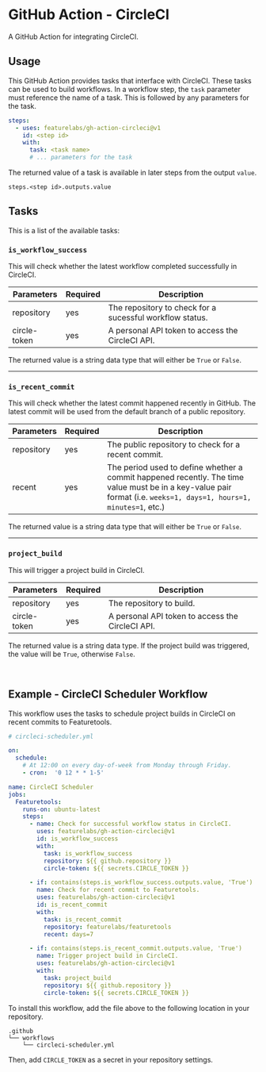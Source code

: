 # GitHub Action - CircleCI

A GitHub Action for integrating CircleCI.

## Usage

This GitHub Action provides tasks that interface with CircleCI. These tasks can be used to build workflows. In a workflow step, the `task` parameter must reference the name of a task. This is followed by any parameters for the task.

```yaml
steps:
  - uses: featurelabs/gh-action-circleci@v1
    id: <step id>
    with:
      task: <task name>
      # ... parameters for the task
```

The returned value of a task is available in later steps from the output `value`.

```
steps.<step id>.outputs.value
```

## Tasks

This is a list of the available tasks:

### `is_workflow_success`

This will check whether the latest workflow completed successfully in CircleCI. 

| Parameters   | Required | Description                                              |
|--------------|----------|----------------------------------------------------------|
| repository   | yes      | The repository to check for a sucessful workflow status. |
| circle-token | yes      | A personal API token to access the CircleCI API.         |

The returned value is a string data type that will either be `True` or `False`.

<hr>

### `is_recent_commit`

This will check whether the latest commit happened recently in GitHub. The latest commit will be used from the default branch of a public repository.

| Parameters | Required | Description                                                                                                                                                        |
|------------|----------|--------------------------------------------------------------------------------------------------------------------------------------------------------------------|
| repository | yes      | The public repository to check for a recent commit.                                                                                                                |
| recent     | yes      | The period used to define whether a commit happened recently. The time value must be in a key-value pair format (i.e. `weeks=1, days=1, hours=1, minutes=1`, etc.) |

The returned value is a string data type that will either be `True` or `False`.

<hr>

### `project_build`

This will trigger a project build in CircleCI.

| Parameters   | Required | Description                                      |
|--------------|----------|--------------------------------------------------|
| repository   | yes      | The repository to build.                         |
| circle-token | yes      | A personal API token to access the CircleCI API. |

The returned value is a string data type. If the project build was triggered, the value will be `True`, otherwise `False`. 

<br>

## Example - CircleCI Scheduler Workflow

This workflow uses the tasks to schedule project builds in CircleCI on recent commits to Featuretools.

```yaml
# circleci-scheduler.yml

on:
  schedule:
    # At 12:00 on every day-of-week from Monday through Friday.
    - cron:  '0 12 * * 1-5'

name: CircleCI Scheduler
jobs:
  Featuretools:
    runs-on: ubuntu-latest
    steps:
      - name: Check for successful workflow status in CircleCI.
        uses: featurelabs/gh-action-circleci@v1
        id: is_workflow_success
        with:
          task: is_workflow_success
          repository: ${{ github.repository }}
          circle-token: ${{ secrets.CIRCLE_TOKEN }}

      - if: contains(steps.is_workflow_success.outputs.value, 'True')
        name: Check for recent commit to Featuretools.
        uses: featurelabs/gh-action-circleci@v1
        id: is_recent_commit
        with:
          task: is_recent_commit
          repository: featurelabs/featuretools
          recent: days=7

      - if: contains(steps.is_recent_commit.outputs.value, 'True')
        name: Trigger project build in CircleCI.
        uses: featurelabs/gh-action-circleci@v1
        with:
          task: project_build
          repository: ${{ github.repository }}
          circle-token: ${{ secrets.CIRCLE_TOKEN }}
```

To install this workflow, add the file above to the following location in your repository.

```
.github
└── workflows
    └── circleci-scheduler.yml
```

Then, add `CIRCLE_TOKEN` as a secret in your repository settings.
